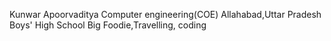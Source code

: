 Kunwar Apoorvaditya
Computer engineering(COE)
Allahabad,Uttar Pradesh
Boys' High School
Big Foodie,Travelling, coding
